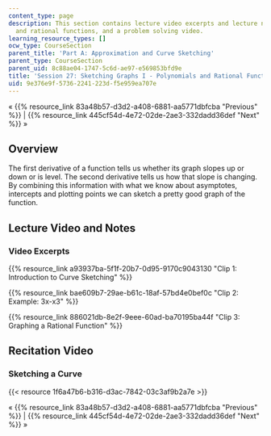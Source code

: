 ```yaml
---
content_type: page
description: This section contains lecture video excerpts and lecture notes on polynomials
  and rational functions, and a problem solving video.
learning_resource_types: []
ocw_type: CourseSection
parent_title: 'Part A: Approximation and Curve Sketching'
parent_type: CourseSection
parent_uid: 8c88ae04-1747-5c6d-ae97-e569853bfd9e
title: 'Session 27: Sketching Graphs I - Polynomials and Rational Functions'
uid: 9e376e9f-5736-2241-223d-f5e959ea707e
---
```


« {{% resource_link 83a48b57-d3d2-a408-6881-aa5771dbfcba "Previous" %}} | {{% resource_link 445cf54d-4e72-02de-2ae3-332dadd36def "Next" %}} »

Overview
--------

The first derivative of a function tells us whether its graph slopes up or down or is level. The second derivative tells us how that slope is changing. By combining this information with what we know about asymptotes, intercepts and plotting points we can sketch a pretty good graph of the function.

Lecture Video and Notes
-----------------------

### Video Excerpts

{{% resource_link a93937ba-5f1f-20b7-0d95-9170c9043130 "Clip 1: Introduction to Curve Sketching" %}}

{{% resource_link bae609b7-29ae-b61c-18af-57bd4e0bef0c "Clip 2: Example: 3x-x3" %}}

{{% resource_link 886021db-8e2f-9eee-60ad-ba70195ba44f "Clip 3: Graphing a Rational Function" %}}

Recitation Video
----------------

### Sketching a Curve

{{< resource 1f6a47b6-b316-d3ac-7842-03c3af9b2a7e >}}

« {{% resource_link 83a48b57-d3d2-a408-6881-aa5771dbfcba "Previous" %}} | {{% resource_link 445cf54d-4e72-02de-2ae3-332dadd36def "Next" %}} »